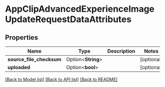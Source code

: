 # AppClipAdvancedExperienceImageUpdateRequestDataAttributes

## Properties

Name | Type | Description | Notes
------------ | ------------- | ------------- | -------------
**source_file_checksum** | Option<**String**> |  | [optional]
**uploaded** | Option<**bool**> |  | [optional]

[[Back to Model list]](../README.md#documentation-for-models) [[Back to API list]](../README.md#documentation-for-api-endpoints) [[Back to README]](../README.md)


